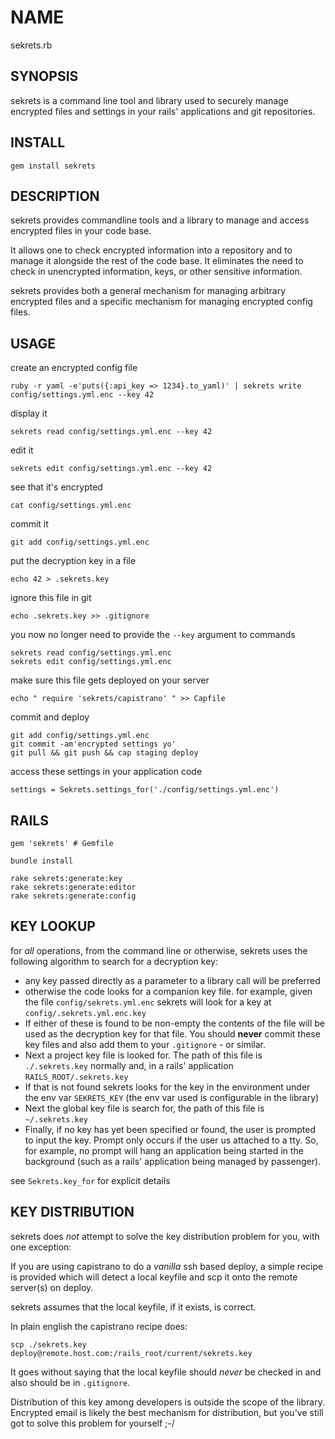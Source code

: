 # NAME

sekrets.rb

## SYNOPSIS

sekrets is a command line tool and library used to securely manage encrypted files and settings in your rails' applications and git repositories.

## INSTALL

    gem install sekrets

## DESCRIPTION

sekrets provides commandline tools and a library to manage and access encrypted files in your code base.

It allows one to check encrypted information into a repository and to manage it alongside the rest of the code base. It eliminates the need to check in unencrypted information, keys, or other sensitive information.

sekrets provides both a general mechanism for managing arbitrary encrypted files and a specific mechanism for managing encrypted config files.

## USAGE

create an encrypted config file

    ruby -r yaml -e'puts({:api_key => 1234}.to_yaml)' | sekrets write config/settings.yml.enc --key 42

display it

    sekrets read config/settings.yml.enc --key 42

 edit it

    sekrets edit config/settings.yml.enc --key 42

see that it's encrypted

    cat config/settings.yml.enc

commit it

    git add config/settings.yml.enc

put the decryption key in a file

    echo 42 > .sekrets.key

ignore this file in git

    echo .sekrets.key >> .gitignore

you now no longer need to provide the `--key` argument to commands

    sekrets read config/settings.yml.enc
    sekrets edit config/settings.yml.enc

make sure this file gets deployed on your server

    echo " require 'sekrets/capistrano' " >> Capfile

commit and deploy

    git add config/settings.yml.enc
    git commit -am'encrypted settings yo'
    git pull && git push && cap staging deploy

access these settings in your application code

    settings = Sekrets.settings_for('./config/settings.yml.enc')

## RAILS

    gem 'sekrets' # Gemfile

    bundle install

    rake sekrets:generate:key
    rake sekrets:generate:editor
    rake sekrets:generate:config


## KEY LOOKUP

for *all* operations, from the command line or otherwise, sekrets uses the following algorithm to search for a decryption key:

- any key passed directly as a parameter to a library call will be preferred
- otherwise the code looks for a companion key file.  for example, given the file `config/sekrets.yml.enc` sekrets will look for a key at `config/.sekrets.yml.enc.key`
- If either of these is found to be non-empty the contents of the file will be used as the decryption key for that file. You should **never** commit these key files and also add them to your `.gitignore` - or similar.
- Next a project key file is looked for. The path of this file is `./.sekrets.key` normally and, in a rails' application `RAILS_ROOT/.sekrets.key`
- If that is not found sekrets looks for the key in the environment under the env var `SEKRETS_KEY` (the env var used is configurable in the library)
- Next the global key file is search for, the path of this file is `~/.sekrets.key`
- Finally, if no key has yet been specified or found, the user is prompted to input the key. Prompt only occurs if the user us attached to a tty. So, for example, no prompt will hang an application being started in the background (such as a rails' application being managed by passenger).

see `Sekrets.key_for` for explicit details

## KEY DISTRIBUTION

sekrets does *not* attempt to solve the key distribution problem for you, with one exception:

If you are using capistrano to do a *vanilla* ssh based deploy, a simple recipe is provided which will detect a local keyfile and scp it onto the remote server(s) on deploy.

sekrets assumes that the local keyfile, if it exists, is correct.

In plain english the capistrano recipe does:

    scp ./sekrets.key deploy@remote.host.com:/rails_root/current/sekrets.key

It goes without saying that the local keyfile should *never* be checked in and also should be in `.gitignore`.

Distribution of this key among developers is outside the scope of the library. Encrypted email is likely the best mechanism for distribution, but you've still got to solve this problem for yourself ;-/
